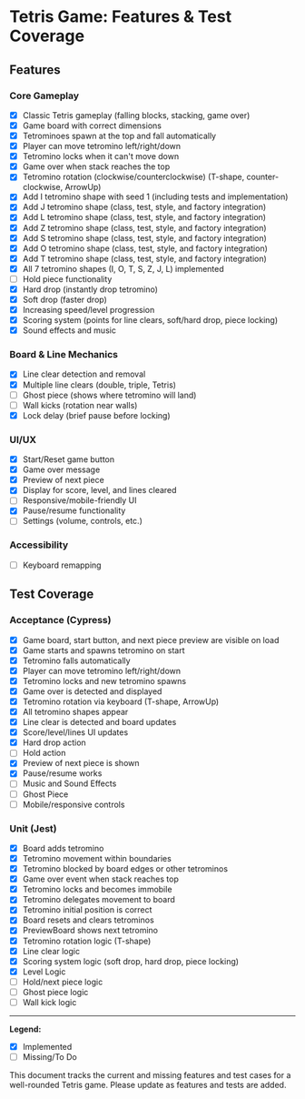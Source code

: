 # Tetris Game: Features & Test Coverage

## Features

### Core Gameplay

- [x] Classic Tetris gameplay (falling blocks, stacking, game over)
- [x] Game board with correct dimensions
- [x] Tetrominoes spawn at the top and fall automatically
- [x] Player can move tetromino left/right/down
- [x] Tetromino locks when it can't move down
- [x] Game over when stack reaches the top
- [x] Tetromino rotation (clockwise/counterclockwise) (T-shape, counter-clockwise, ArrowUp)
- [x] Add I tetromino shape with seed 1 (including tests and implementation)
- [x] Add J tetromino shape (class, test, style, and factory integration)
- [x] Add L tetromino shape (class, test, style, and factory integration)
- [x] Add Z tetromino shape (class, test, style, and factory integration)
- [x] Add S tetromino shape (class, test, style, and factory integration)
- [x] Add O tetromino shape (class, test, style, and factory integration)
- [x] Add T tetromino shape (class, test, style, and factory integration)
- [x] All 7 tetromino shapes (I, O, T, S, Z, J, L) implemented
- [ ] Hold piece functionality
- [x] Hard drop (instantly drop tetromino)
- [x] Soft drop (faster drop)
- [X] Increasing speed/level progression
- [x] Scoring system (points for line clears, soft/hard drop, piece locking)
- [x] Sound effects and music

### Board & Line Mechanics

- [X] Line clear detection and removal
- [X] Multiple line clears (double, triple, Tetris)
- [ ] Ghost piece (shows where tetromino will land)
- [ ] Wall kicks (rotation near walls)
- [x] Lock delay (brief pause before locking)

### UI/UX

- [x] Start/Reset game button
- [x] Game over message
- [x] Preview of next piece
- [X] Display for score, level, and lines cleared
- [ ] Responsive/mobile-friendly UI
- [x] Pause/resume functionality
- [ ] Settings (volume, controls, etc.)

### Accessibility

- [ ] Keyboard remapping

## Test Coverage

### Acceptance (Cypress)

- [x] Game board, start button, and next piece preview are visible on load
- [x] Game starts and spawns tetromino on start
- [x] Tetromino falls automatically
- [x] Player can move tetromino left/right/down
- [x] Tetromino locks and new tetromino spawns
- [x] Game over is detected and displayed
- [x] Tetromino rotation via keyboard (T-shape, ArrowUp)
- [x] All tetromino shapes appear
- [X] Line clear is detected and board updates
- [X] Score/level/lines UI updates
- [X] Hard drop action
- [ ] Hold action
- [x] Preview of next piece is shown
- [X] Pause/resume works
- [ ] Music and Sound Effects
- [ ] Ghost Piece
- [ ] Mobile/responsive controls

### Unit (Jest)

- [x] Board adds tetromino
- [x] Tetromino movement within boundaries
- [x] Tetromino blocked by board edges or other tetrominos
- [x] Game over event when stack reaches top
- [x] Tetromino locks and becomes immobile
- [x] Tetromino delegates movement to board
- [x] Tetromino initial position is correct
- [x] Board resets and clears tetrominos
- [x] PreviewBoard shows next tetromino
- [x] Tetromino rotation logic (T-shape)
- [X] Line clear logic
- [x] Scoring system logic (soft drop, hard drop, piece locking)
- [X] Level Logic
- [ ] Hold/next piece logic
- [ ] Ghost piece logic
- [ ] Wall kick logic

---

**Legend:**

- [x] Implemented
- [ ] Missing/To Do

This document tracks the current and missing features and test cases for a well-rounded Tetris game. Please update as features and tests are added.
